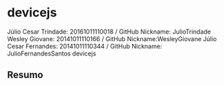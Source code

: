 # devicejs
Júlio Cesar Trindade: 20161011110018 / GitHub Nickname: JulioTrindade
Wesley Giovane: 20141011110166 / GitHub Nickname:WesleyGiovane
Júlio Cesar Fernandes: 20141011110344 / GitHub Nickname: JulioFernandesSantos
devicejs
<h2> Resumo </h2>
